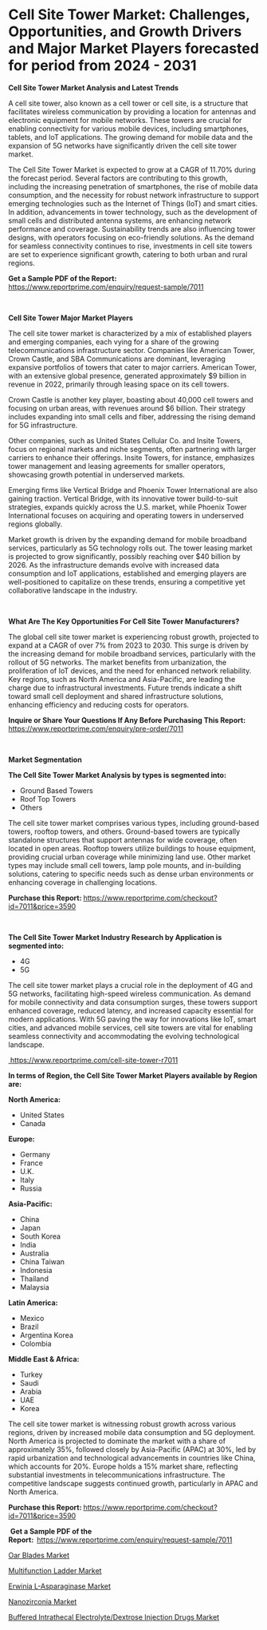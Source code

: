 <p><h1>Cell Site Tower Market: Challenges, Opportunities, and Growth Drivers and Major Market Players forecasted for period from 2024 - 2031</h1></p><p><strong>Cell Site Tower Market Analysis and Latest Trends</strong></p>
<p><p>A cell site tower, also known as a cell tower or cell site, is a structure that facilitates wireless communication by providing a location for antennas and electronic equipment for mobile networks. These towers are crucial for enabling connectivity for various mobile devices, including smartphones, tablets, and IoT applications. The growing demand for mobile data and the expansion of 5G networks have significantly driven the cell site tower market.</p><p>The Cell Site Tower Market is expected to grow at a CAGR of 11.70% during the forecast period. Several factors are contributing to this growth, including the increasing penetration of smartphones, the rise of mobile data consumption, and the necessity for robust network infrastructure to support emerging technologies such as the Internet of Things (IoT) and smart cities. In addition, advancements in tower technology, such as the development of small cells and distributed antenna systems, are enhancing network performance and coverage. Sustainability trends are also influencing tower designs, with operators focusing on eco-friendly solutions. As the demand for seamless connectivity continues to rise, investments in cell site towers are set to experience significant growth, catering to both urban and rural regions.</p></p>
<p><strong>Get a Sample PDF of the Report:&nbsp;</strong> <a href="https://www.reportprime.com/enquiry/request-sample/7011?utm_campaign=1169&utm_medium=2&utm_source=Github&utm_content=ia&utm_term=27112024&utm_id=cell-site-tower">https://www.reportprime.com/enquiry/request-sample/7011</a></p>
<p>&nbsp;</p>
<p><strong>Cell Site Tower Major Market Players</strong></p>
<p><p>The cell site tower market is characterized by a mix of established players and emerging companies, each vying for a share of the growing telecommunications infrastructure sector. Companies like American Tower, Crown Castle, and SBA Communications are dominant, leveraging expansive portfolios of towers that cater to major carriers. American Tower, with an extensive global presence, generated approximately $9 billion in revenue in 2022, primarily through leasing space on its cell towers.</p><p>Crown Castle is another key player, boasting about 40,000 cell towers and focusing on urban areas, with revenues around $6 billion. Their strategy includes expanding into small cells and fiber, addressing the rising demand for 5G infrastructure.</p><p>Other companies, such as United States Cellular Co. and Insite Towers, focus on regional markets and niche segments, often partnering with larger carriers to enhance their offerings. Insite Towers, for instance, emphasizes tower management and leasing agreements for smaller operators, showcasing growth potential in underserved markets.</p><p>Emerging firms like Vertical Bridge and Phoenix Tower International are also gaining traction. Vertical Bridge, with its innovative tower build-to-suit strategies, expands quickly across the U.S. market, while Phoenix Tower International focuses on acquiring and operating towers in underserved regions globally.</p><p>Market growth is driven by the expanding demand for mobile broadband services, particularly as 5G technology rolls out. The tower leasing market is projected to grow significantly, possibly reaching over $40 billion by 2026. As the infrastructure demands evolve with increased data consumption and IoT applications, established and emerging players are well-positioned to capitalize on these trends, ensuring a competitive yet collaborative landscape in the industry.</p></p>
<p>&nbsp;</p>
<p><strong>What Are The Key Opportunities For Cell Site Tower Manufacturers?</strong></p>
<p><p>The global cell site tower market is experiencing robust growth, projected to expand at a CAGR of over 7% from 2023 to 2030. This surge is driven by the increasing demand for mobile broadband services, particularly with the rollout of 5G networks. The market benefits from urbanization, the proliferation of IoT devices, and the need for enhanced network reliability. Key regions, such as North America and Asia-Pacific, are leading the charge due to infrastructural investments. Future trends indicate a shift toward small cell deployment and shared infrastructure solutions, enhancing efficiency and reducing costs for operators.</p></p>
<p><strong>Inquire or Share Your Questions If Any Before Purchasing This Report:</strong> <a href="https://www.reportprime.com/enquiry/pre-order/7011?utm_campaign=1169&utm_medium=2&utm_source=Github&utm_content=ia&utm_term=27112024&utm_id=cell-site-tower">https://www.reportprime.com/enquiry/pre-order/7011</a></p>
<p>&nbsp;</p>
<p><strong>Market Segmentation</strong></p>
<p><strong>The Cell Site Tower Market Analysis by types is segmented into:</strong></p>
<p><ul><li>Ground Based Towers</li><li>Roof Top Towers</li><li>Others</li></ul></p>
<p><p>The cell site tower market comprises various types, including ground-based towers, rooftop towers, and others. Ground-based towers are typically standalone structures that support antennas for wide coverage, often located in open areas. Rooftop towers utilize buildings to house equipment, providing crucial urban coverage while minimizing land use. Other market types may include small cell towers, lamp pole mounts, and in-building solutions, catering to specific needs such as dense urban environments or enhancing coverage in challenging locations.</p></p>
<p><strong>Purchase this Report:&nbsp;</strong><a href="https://www.reportprime.com/checkout?id=7011&price=3590&utm_campaign=1169&utm_medium=2&utm_source=Github&utm_content=ia&utm_term=27112024&utm_id=cell-site-tower">https://www.reportprime.com/checkout?id=7011&price=3590</a></p>
<p>&nbsp;</p>
<p><strong>The Cell Site Tower Market Industry Research by Application is segmented into:</strong></p>
<p><ul><li>4G</li><li>5G</li></ul></p>
<p><p>The cell site tower market plays a crucial role in the deployment of 4G and 5G networks, facilitating high-speed wireless communication. As demand for mobile connectivity and data consumption surges, these towers support enhanced coverage, reduced latency, and increased capacity essential for modern applications. With 5G paving the way for innovations like IoT, smart cities, and advanced mobile services, cell site towers are vital for enabling seamless connectivity and accommodating the evolving technological landscape.</p></p>
<p><a href="https://www.reportprime.com/cell-site-tower-r7011?utm_campaign=1169&utm_medium=2&utm_source=Github&utm_content=ia&utm_term=27112024&utm_id=cell-site-tower">&nbsp;https://www.reportprime.com/cell-site-tower-r7011</a></p>
<p><strong>In terms of Region, the Cell Site Tower Market Players available by Region are:</strong></p>
<p>
    <p> <strong> North America: </strong>
        <ul>
            <li>United States</li>
            <li>Canada</li>
        </ul>
        </p> 
    <p> <strong> Europe: </strong>
        <ul>
            <li>Germany</li>
            <li>France</li>
            <li>U.K.</li>
            <li>Italy</li>
            <li>Russia</li>
        </ul>
        </p> 
    <p> <strong> Asia-Pacific: </strong>
        <ul>
            <li>China</li>
            <li>Japan</li>
            <li>South Korea</li>
            <li>India</li>
            <li>Australia</li>
            <li>China Taiwan</li>
            <li>Indonesia</li>
            <li>Thailand</li>
            <li>Malaysia</li>
        </ul>
        </p> 
    <p> <strong> Latin America: </strong>
        <ul>
            <li>Mexico</li>
            <li>Brazil</li>
            <li>Argentina Korea</li>
            <li>Colombia</li>
        </ul>
        </p> 
    <p> <strong> Middle East & Africa: </strong>
        <ul>
            <li>Turkey</li>
            <li>Saudi</li>
            <li>Arabia</li>
            <li>UAE</li>
            <li>Korea</li>
        </ul>
    </p>
    </p>
<p><p>The cell site tower market is witnessing robust growth across various regions, driven by increased mobile data consumption and 5G deployment. North America is projected to dominate the market with a share of approximately 35%, followed closely by Asia-Pacific (APAC) at 30%, led by rapid urbanization and technological advancements in countries like China, which accounts for 20%. Europe holds a 15% market share, reflecting substantial investments in telecommunications infrastructure. The competitive landscape suggests continued growth, particularly in APAC and North America.</p></p>
<p><strong>Purchase this Report: </strong><a href="https://www.reportprime.com/checkout?id=7011&price=3590&utm_campaign=1169&utm_medium=2&utm_source=Github&utm_content=ia&utm_term=27112024&utm_id=cell-site-tower">https://www.reportprime.com/checkout?id=7011&price=3590</a></p>
<p>&nbsp;<strong>Get a Sample PDF of the Report:&nbsp;&nbsp;</strong><a href="https://www.reportprime.com/enquiry/request-sample/7011?utm_campaign=1169&utm_medium=2&utm_source=Github&utm_content=ia&utm_term=27112024&utm_id=cell-site-tower">https://www.reportprime.com/enquiry/request-sample/7011</a></p>
<p><strong></strong></p>
<p><p><a href="https://www.linkedin.com/pulse/56-cagr-forecast-forthe-oar-blades-marketfrom-2024-2031-tounveil-nn6ze?utm_campaign=1169&utm_medium=2&utm_source=Github&utm_content=ia&utm_term=27112024&utm_id=cell-site-tower">Oar Blades Market</a></p><p><a href="https://www.linkedin.com/pulse/multifunction-ladder-market-size-growing-cagr-148-from-2024-jgc7e?utm_campaign=1169&utm_medium=2&utm_source=Github&utm_content=ia&utm_term=27112024&utm_id=cell-site-tower">Multifunction Ladder Market</a></p><p><a href="https://issuu.com/reportprime-2/docs/erwinia-l-asparaginase-market-size-_82bdc3f7cf962d?utm_campaign=1169&utm_medium=2&utm_source=Github&utm_content=ia&utm_term=27112024&utm_id=cell-site-tower">Erwinia L-Asparaginase Market</a></p><p><a href="https://www.linkedin.com/pulse/delving-growth-market-nanozirconia-expected-46-cagr-2024-visigraphs-zb01e?utm_campaign=1169&utm_medium=2&utm_source=Github&utm_content=ia&utm_term=27112024&utm_id=cell-site-tower">Nanozirconia Market</a></p><p><a href="https://issuu.com/reportprime-2/docs/buffered-intrathecal-electrolytedex_ddebb8234eac70?utm_campaign=1169&utm_medium=2&utm_source=Github&utm_content=ia&utm_term=27112024&utm_id=cell-site-tower">Buffered Intrathecal Electrolyte/Dextrose Injection Drugs Market</a></p></p>